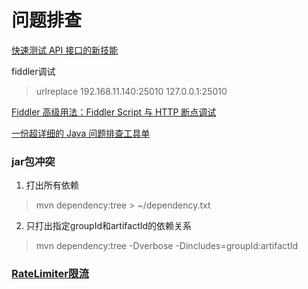 # 问题排查

[快速测试 API 接口的新技能](http://blog.720ui.com/2018/restclient_use/)


fiddler调试

> urlreplace 192.168.11.140:25010 127.0.0.1:25010

[Fiddler 高级用法：Fiddler Script 与 HTTP 断点调试](https://blog.csdn.net/qq_21051503/article/details/50678030)

[一份超详细的 Java 问题排查工具单](https://mp.weixin.qq.com/s/9LqlzIqg0fFUcgOIzzblUg)

### jar包冲突

1. 打出所有依赖

> mvn dependency:tree > ~/dependency.txt

2. 只打出指定groupId和artifactId的依赖关系

> mvn dependency:tree -Dverbose -Dincludes=groupId:artifactId

### [RateLimiter限流](https://www.cnblogs.com/yeyinfu/p/7316972.html)   